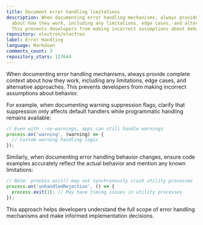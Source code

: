 ```yaml
---
title: Document error handling limitations
description: When documenting error handling mechanisms, always provide complete context
  about how they work, including any limitations, edge cases, and alternative approaches.
  This prevents developers from making incorrect assumptions about behavior.
repository: electron/electron
label: Error Handling
language: Markdown
comments_count: 3
repository_stars: 117644
---
```


When documenting error handling mechanisms, always provide complete context about how they work, including any limitations, edge cases, and alternative approaches. This prevents developers from making incorrect assumptions about behavior.

For example, when documenting warning suppression flags, clarify that suppression only affects default handlers while programmatic handling remains available:

```js
// Even with --no-warnings, apps can still handle warnings
process.on('warning', (warning) => {
  // Custom warning handling logic
});
```

Similarly, when documenting error handling behavior changes, ensure code examples accurately reflect the actual behavior and mention any known limitations:

```js
// Note: process.exit() may not synchronously crash utility processes
process.on('unhandledRejection', () => {
  process.exit(1); // May have timing issues in utility processes
});
```

This approach helps developers understand the full scope of error handling mechanisms and make informed implementation decisions.